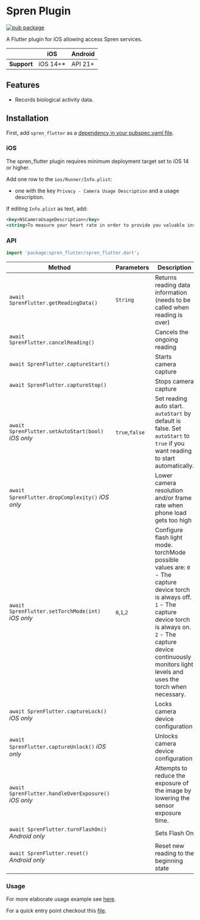 # Spren Plugin

[![pub package](https://img.shields.io/pub/v/spren_flutter.svg)](https://pub.dev/packages/spren_flutter)

A Flutter plugin for iOS allowing access Spren services.

|                | iOS     | Android     |
|----------------|---------|---------|
| **Support**    | iOS 14+*| API 21+|

## Features

* Records biological activity data.

## Installation

First, add `spren_flutter` as a [dependency in your pubspec.yaml file](https://flutter.dev/using-packages/).

### iOS

The spren_flutter plugin requires minimum deployment target set to iOS 14 or higher.

Add one row to the `ios/Runner/Info.plist`:

* one with the key `Privacy - Camera Usage Description` and a usage description.

If editing `Info.plist` as text, add:

```xml
<key>NSCameraUsageDescription</key>
<string>To measure your heart rate in order to provide you valuable insights.</string>
```

### API
```dart
import 'package:spren_flutter/spren_flutter.dart';
```

| Method                     | Parameters              | Description                                                                               |
|----------------------------|-------------------|-------------------------------------------------------------------------------------------|
| `await SprenFlutter.getReadingData()`        | `String`          | Returns reading data information (needs to be called when reading is over)                                                                 |
| `await SprenFlutter.cancelReading()`           |  | Cancels the ongoing reading                                                 |
| `await SprenFlutter.captureStart()`                |              | Starts camera capture |
| `await SprenFlutter.captureStop()`          |             | Stops camera capture                                                      |
| `await SprenFlutter.setAutoStart(bool)` *iOS only*           | `true`,`false`          | Set reading auto start. `autoStart` by default is false. Set `autoStart` to `true` if you want reading to start automatically.                                                             |
| `await SprenFlutter.dropComplexity()` *iOS only*  |   | Lower camera resolution and/or frame rate when phone load gets too high                                                              |
| `await SprenFlutter.setTorchMode(int)` *iOS only*        | `0`,`1`,`2`          | Configure flash light mode. torchMode possible values are: `0` - The capture device torch is always off. `1` - The capture device torch is always on. `2` - The capture device continuously monitors light levels and uses the torch when necessary.                                                                |
| `await SprenFlutter.captureLock()` *iOS only*     |          | Locks camera device configuration      |
| `await SprenFlutter.captureUnlock()` *iOS only*     |          | Unlocks camera device configuration      |
| `await SprenFlutter.handleOverExposure()` *iOS only*     |          | Attempts to reduce the exposure of the image by lowering the sensor exposure time.      |
| `await SprenFlutter.turnFlashOn()` *Android only*     |          | Sets Flash On      |
| `await SprenFlutter.reset()` *Android only*     |          | Reset new reading to the beginning state      |

### Usage

For more elaborate usage example see [here](https://github.com/Elite-HRV/spren-vision-ios/tree/main/flutter/example).

For a quick entry point checkout this [file](https://github.com/Elite-HRV/spren-vision-ios/tree/main/flutter/example/lib/route/camera/camera.dart). 

